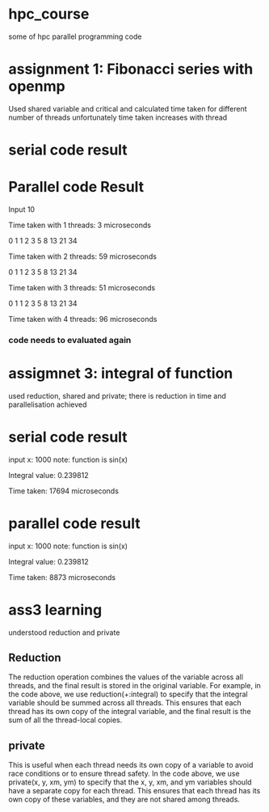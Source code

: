 # hpc_course
some of hpc parallel programming code
# assignment 1: Fibonacci series with openmp
Used shared variable and critical and calculated time taken for different number of threads unfortunately time taken increases with thread
# serial code result
# Parallel code Result 
Input 10

Time taken with 1 threads: 3 microseconds

0 1 1 2 3 5 8 13 21 34 

Time taken with 2 threads: 59 microseconds

0 1 1 2 3 5 8 13 21 34 

Time taken with 3 threads: 51 microseconds

0 1 1 2 3 5 8 13 21 34 

Time taken with 4 threads: 96 microseconds

###  code needs to evaluated again

# assigmnet 3: integral of function

used reduction, shared and private; there is reduction in time and parallelisation achieved

# serial code result

input x:  1000 note: function is sin(x)

Integral value: 0.239812

Time taken: 17694 microseconds

# parallel code result

input x:  1000 note: function is sin(x)

Integral value: 0.239812

Time taken: 8873 microseconds

# ass3 learning
understood reduction and private
## Reduction
The reduction operation combines the values of the variable across all threads, and the final result is stored in the original variable. For example, in the code above, we use reduction(+:integral) to specify that the integral variable should be summed across all threads. This ensures that each thread has its own copy of the integral variable, and the final result is the sum of all the thread-local copies.

## private

 This is useful when each thread needs its own copy of a variable to avoid race conditions or to ensure thread safety. In the code above, we use private(x, y, xm, ym) to specify that the x, y, xm, and ym variables should have a separate copy for each thread. This ensures that each thread has its own copy of these variables, and they are not shared among threads.
